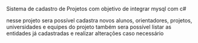 Sistema de cadastro de Projetos com objetivo de integrar mysql com c#

nesse projeto sera possível cadastra novos alunos, orientadores, projetos, universidades e equipes do projeto também sera possível listar as entidades já cadastradas e realizar alterações caso necessário
